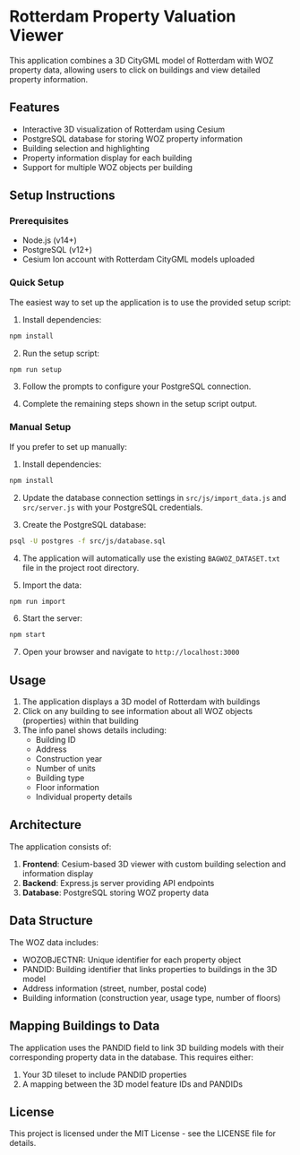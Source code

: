# Rotterdam Property Valuation Viewer

This application combines a 3D CityGML model of Rotterdam with WOZ property data, allowing users to click on buildings and view detailed property information.

## Features

- Interactive 3D visualization of Rotterdam using Cesium
- PostgreSQL database for storing WOZ property information
- Building selection and highlighting
- Property information display for each building
- Support for multiple WOZ objects per building

## Setup Instructions

### Prerequisites

- Node.js (v14+)
- PostgreSQL (v12+)
- Cesium Ion account with Rotterdam CityGML models uploaded

### Quick Setup

The easiest way to set up the application is to use the provided setup script:

1. Install dependencies:
```bash
npm install
```

2. Run the setup script:
```bash
npm run setup
```

3. Follow the prompts to configure your PostgreSQL connection.

4. Complete the remaining steps shown in the setup script output.

### Manual Setup

If you prefer to set up manually:

1. Install dependencies:
```bash
npm install
```

2. Update the database connection settings in `src/js/import_data.js` and `src/server.js` with your PostgreSQL credentials.

3. Create the PostgreSQL database:
```bash
psql -U postgres -f src/js/database.sql
```

4. The application will automatically use the existing `BAGWOZ_DATASET.txt` file in the project root directory.

5. Import the data:
```bash
npm run import
```

6. Start the server:
```bash
npm start
```

7. Open your browser and navigate to `http://localhost:3000`

## Usage

1. The application displays a 3D model of Rotterdam with buildings
2. Click on any building to see information about all WOZ objects (properties) within that building
3. The info panel shows details including:
   - Building ID
   - Address
   - Construction year
   - Number of units
   - Building type
   - Floor information
   - Individual property details

## Architecture

The application consists of:

1. **Frontend**: Cesium-based 3D viewer with custom building selection and information display
2. **Backend**: Express.js server providing API endpoints
3. **Database**: PostgreSQL storing WOZ property data

## Data Structure

The WOZ data includes:
- WOZOBJECTNR: Unique identifier for each property object
- PANDID: Building identifier that links properties to buildings in the 3D model
- Address information (street, number, postal code)
- Building information (construction year, usage type, number of floors)

## Mapping Buildings to Data

The application uses the PANDID field to link 3D building models with their corresponding property data in the database. This requires either:

1. Your 3D tileset to include PANDID properties
2. A mapping between the 3D model feature IDs and PANDIDs

## License

This project is licensed under the MIT License - see the LICENSE file for details. 